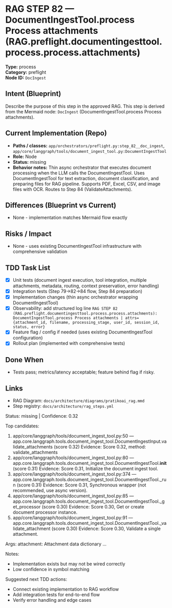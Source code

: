 # RAG STEP 82 — DocumentIngestTool.process Process attachments (RAG.preflight.documentingesttool.process.process.attachments)

**Type:** process  
**Category:** preflight  
**Node ID:** `DocIngest`

## Intent (Blueprint)
Describe the purpose of this step in the approved RAG. This step is derived from the Mermaid node: `DocIngest` (DocumentIngestTool.process Process attachments).

## Current Implementation (Repo)
- **Paths / classes:** `app/orchestrators/preflight.py:step_82__doc_ingest`, `app/core/langgraph/tools/document_ingest_tool.py:DocumentIngestTool`
- **Role:** Node
- **Status:** missing
- **Behavior notes:** Thin async orchestrator that executes document processing when the LLM calls the DocumentIngestTool. Uses DocumentIngestTool for text extraction, document classification, and preparing files for RAG pipeline. Supports PDF, Excel, CSV, and image files with OCR. Routes to Step 84 (ValidateAttachments).

## Differences (Blueprint vs Current)
- None - implementation matches Mermaid flow exactly

## Risks / Impact
- None - uses existing DocumentIngestTool infrastructure with comprehensive validation

## TDD Task List
- [x] Unit tests (document ingest execution, tool integration, multiple attachments, metadata, routing, context preservation, error handling)
- [x] Integration tests (Step 79→82→84 flow, Step 84 preparation)
- [x] Implementation changes (thin async orchestrator wrapping DocumentIngestTool)
- [x] Observability: add structured log line
  `RAG STEP 82 (RAG.preflight.documentingesttool.process.process.attachments): DocumentIngestTool.process Process attachments | attrs={attachment_id, filename, processing_stage, user_id, session_id, status, error}`
- [x] Feature flag / config if needed (uses existing DocumentIngestTool configuration)
- [x] Rollout plan (implemented with comprehensive tests)

## Done When
- Tests pass; metrics/latency acceptable; feature behind flag if risky.

## Links
- RAG Diagram: `docs/architecture/diagrams/pratikoai_rag.mmd`
- Step registry: `docs/architecture/rag_steps.yml`


<!-- AUTO-AUDIT:BEGIN -->
Status: missing  |  Confidence: 0.32

Top candidates:
1) app/core/langgraph/tools/document_ingest_tool.py:50 — app.core.langgraph.tools.document_ingest_tool.DocumentIngestInput.validate_attachments (score 0.32)
   Evidence: Score 0.32, method: validate_attachments
2) app/core/langgraph/tools/document_ingest_tool.py:80 — app.core.langgraph.tools.document_ingest_tool.DocumentIngestTool.__init__ (score 0.31)
   Evidence: Score 0.31, Initialize the document ingest tool.
3) app/core/langgraph/tools/document_ingest_tool.py:374 — app.core.langgraph.tools.document_ingest_tool.DocumentIngestTool._run (score 0.31)
   Evidence: Score 0.31, Synchronous wrapper (not recommended, use async version).
4) app/core/langgraph/tools/document_ingest_tool.py:85 — app.core.langgraph.tools.document_ingest_tool.DocumentIngestTool._get_processor (score 0.30)
   Evidence: Score 0.30, Get or create document processor instance.
5) app/core/langgraph/tools/document_ingest_tool.py:91 — app.core.langgraph.tools.document_ingest_tool.DocumentIngestTool._validate_attachment (score 0.30)
   Evidence: Score 0.30, Validate a single attachment.

Args:
    attachment: Attachment data dictionary
...

Notes:
- Implementation exists but may not be wired correctly
- Low confidence in symbol matching

Suggested next TDD actions:
- Connect existing implementation to RAG workflow
- Add integration tests for end-to-end flow
- Verify error handling and edge cases
<!-- AUTO-AUDIT:END -->